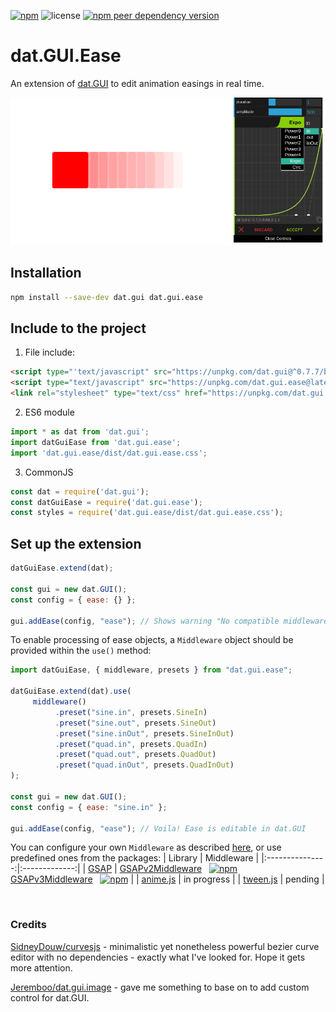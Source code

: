 [![npm](https://img.shields.io/npm/v/dat.gui.ease)](https://www.npmjs.com/package/dat.gui.ease) ![license](https://img.shields.io/npm/l/dat.gui.ease) [![npm peer dependency version](https://img.shields.io/npm/dependency-version/dat.gui.ease/peer/dat.gui)](https://www.npmjs.com/package/dat.gui)

# dat.GUI.Ease

An extension of [dat.GUI](https://github.com/dataarts/dat.gui) to edit animation easings in real time. 

![Extension preview](https://raw.githubusercontent.com/Nowan/dat.gui.ease/master/docs/images/panel-preview.png)


## Installation
```bash
npm install --save-dev dat.gui dat.gui.ease
```
## Include to the project
1. File include:
```html
<script type="'text/javascript" src="https://unpkg.com/dat.gui@^0.7.7/build/dat.gui.min.js"></script>
<script type="text/javascript" src="https://unpkg.com/dat.gui.ease@latest/dist/dat.gui.ease.min.js"></script><!-- adds 'datGuiEase' global variable -->
<link rel="stylesheet" type="text/css" href="https://unpkg.com/dat.gui.ease@latest/dist/dat.gui.ease.css">
```
2. ES6 module
```javascript
import * as dat from 'dat.gui';
import datGuiEase from 'dat.gui.ease';
import 'dat.gui.ease/dist/dat.gui.ease.css';
```


3. CommonJS
```javascript
const dat = require('dat.gui');
const datGuiEase = require('dat.gui.ease');
const styles = require('dat.gui.ease/dist/dat.gui.ease.css');
```

## Set up the extension
```javascript
datGuiEase.extend(dat);

const gui = new dat.GUI();
const config = { ease: {} };

gui.addEase(config, "ease"); // Shows warning "No compatible middleware found"
```

To enable processing of ease objects, a `Middleware` object should be provided within the `use()` method:
```javascript
import datGuiEase, { middleware, presets } from "dat.gui.ease";

datGuiEase.extend(dat).use(
     middleware()
          .preset("sine.in", presets.SineIn)
          .preset("sine.out", presets.SineOut)
          .preset("sine.inOut", presets.SineInOut)
          .preset("quad.in", presets.QuadIn)
          .preset("quad.out", presets.QuadOut)
          .preset("quad.inOut", presets.QuadInOut)
);

const gui = new dat.GUI();
const config = { ease: "sine.in" };

gui.addEase(config, "ease"); // Voila! Ease is editable in dat.GUI
```
You can configure your own `Middleware` as described [here](https://github.com/Nowan/dat.gui.ease/tree/master/packages/core), or use predefined ones from the packages:
| Library        | Middleware   |
|:---------------:|:-------------:|
| [GSAP](https://greensock.com/)  | [GSAPv2Middleware](https://github.com/Nowan/dat.gui.ease/tree/master/packages/gsap-v2)&nbsp;&nbsp;&nbsp;[![npm](https://img.shields.io/npm/v/dat.gui.ease.gsap.v2)](https://www.npmjs.com/package/dat.gui.ease.gsap.v2)<br>[GSAPv3Middleware](https://github.com/Nowan/dat.gui.ease/tree/master/packages/gsap-v3)&nbsp;&nbsp;&nbsp;[![npm](https://img.shields.io/npm/v/dat.gui.ease.gsap.v3)](https://www.npmjs.com/package/dat.gui.ease.gsap.v3) |
| [anime.js](https://animejs.com/)  | in progress |
| [tween.js](http://tweenjs.github.io/tween.js/)  | pending |

<br>

### Credits

[SidneyDouw/curvesjs](https://github.com/SidneyDouw/curvesjs) - minimalistic yet nonetheless powerful bezier curve editor with no dependencies - exactly what I've looked for. Hope it gets more attention.

[Jeremboo/dat.gui.image](https://github.com/Jeremboo/dat.gui.image) - gave me something to base on to add custom control for dat.GUI.

